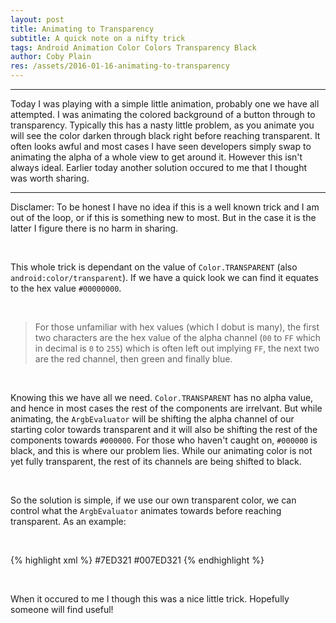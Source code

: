 ```yaml
---
layout: post
title: Animating to Transparency
subtitle: A quick note on a nifty trick
tags: Android Animation Color Colors Transparency Black 
author: Coby Plain
res: /assets/2016-01-16-animating-to-transparency
---
```


---

Today I was playing with a simple little animation, probably one we have all attempted. I was animating the colored background of a button through to transparency. Typically this has a nasty little problem, as you animate you will see the color darken through black right before reaching transparent. It often looks awful and most cases I have seen developers simply swap to animating the alpha of a whole view to get around it. However this isn't always ideal. Earlier today another solution occured to me that I thought was worth sharing.

<!--end_excerpt-->

---

Disclamer: To be honest I have no idea if this is a well known trick and I am out of the loop, or if this is something new to most. But in the case it is the latter I figure there is no harm in sharing.

&nbsp;

This whole trick is dependant on the value of `Color.TRANSPARENT` (also `android:color/transparent`). If we have a quick look we can find it equates to the hex value `#00000000`. 

&nbsp;

>For those unfamiliar with hex values (which I dobut is many), the first two characters are the hex value of the alpha channel (`00` to `FF` which in decimal is `0` to `255`) which is often left out implying `FF`, the next two are the red channel, then green and finally blue.

&nbsp;

Knowing this we have all we need. `Color.TRANSPARENT` has no alpha value, and hence in most cases the rest of the components are irrelvant. But while animating, the `ArgbEvaluator` will be shifting the alpha channel of our starting color towards transparent and it will also be shifting the rest of the components towards `#000000`. For those who haven't caught on, `#000000` is black, and this is where our problem lies. While our animating color is not yet fully transparent, the rest of its channels are being shifted to black.

&nbsp;

So the solution is simple, if we use our own transparent color, we can control what the `ArgbEvaluator` animates towards before reaching transparent. As an example:

&nbsp;

{% highlight xml %}
    <color name="starting_color">#7ED321</color>
    <color name="appropriate_transparent">#007ED321</color>
{% endhighlight %}

&nbsp;


When it occured to me I though this was a nice little trick. Hopefully someone will find useful!